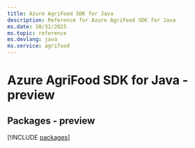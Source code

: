 ```yaml
---
title: Azure AgriFood SDK for Java
description: Reference for Azure AgriFood SDK for Java
ms.date: 10/31/2025
ms.topic: reference
ms.devlang: java
ms.service: agrifood
---
```

# Azure AgriFood SDK for Java - preview
## Packages - preview
[!INCLUDE [packages](agrifood-index.md)]